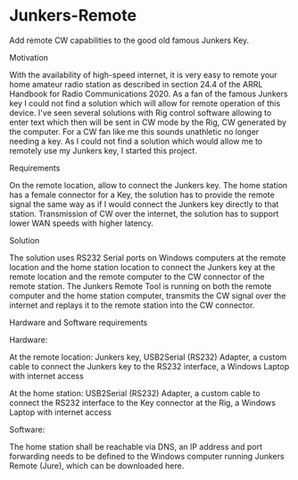 # Junkers-Remote
Add remote CW capabilities to the good old famous Junkers Key.


Motivation

With the availability of high-speed internet, it is very easy to remote your home amateur radio station as described in section 24.4 of the ARRL Handbook for Radio Communications 2020.
As a fan of the famous Junkers key I could not find a solution which will allow for remote operation of this device. I've seen several solutions with Rig control software allowing to enter text which then will be sent in CW mode by the Rig, CW generated by the computer. For a CW fan like me this sounds unathletic no longer needing a key. As I could not find a solution which would allow me to remotely use my Junkers key, I started this project.


Requirements

On the remote location, allow to connect the Junkers key.
The home station has a female connector for a Key, the solution has to provide the remote signal the same way as if I would connect the Junkers key directly to that station.
Transmission of CW over the internet, the solution has to support lower WAN speeds with higher latency. 


Solution

The solution uses RS232 Serial ports on Windows computers at the remote location and the home station location to connect the Junkers key at the remote location and the remote computer to the CW connector of the remote station.
The Junkers Remote Tool is running on both the remote computer and the home station computer, transmits the CW signal over the internet and replays it to the remote station into the CW connector. 


Hardware and Software requirements

Hardware:

At the remote location: Junkers key, USB2Serial (RS232) Adapter, a custom cable to connect the Junkers key to the RS232 interface, a Windows Laptop with internet access

At the home station: USB2Serial (RS232) Adapter, a custom cable to connect the RS232 interface to the Key connector at the Rig, a Windows Laptop with internet access


Software:

The home station shall be reachable via DNS, an IP address and port forwarding needs to be defined to the Windows computer running Junkers Remote (Jure), which can be downloaded here.
